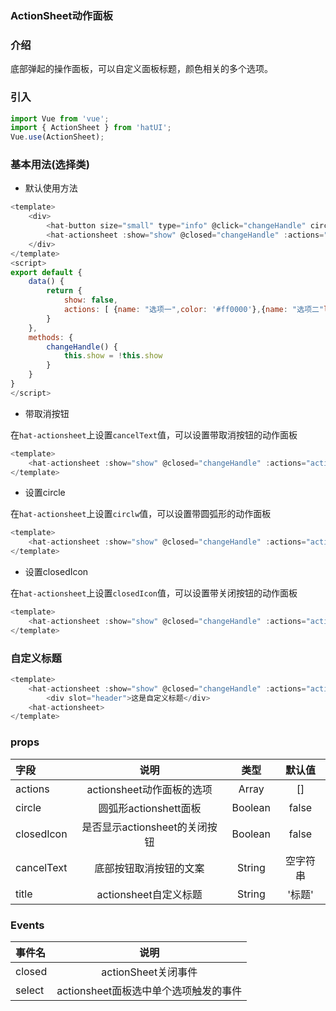 ### ActionSheet动作面板

### 介绍

底部弹起的操作面板，可以自定义面板标题，颜色相关的多个选项。


### 引入

```js
import Vue from 'vue';
import { ActionSheet } from 'hatUI';
Vue.use(ActionSheet);
```

### 基本用法(选择类)

- 默认使用方法

```js
<template>
    <div>
        <hat-button size="small" type="info" @click="changeHandle" circle>show</hat-button>
        <hat-actionsheet :show="show" @closed="changeHandle" :actions="actions" ></hat-actionsheet>
    </div>
</template>
<script>
export default {
    data() {
        return {
            show: false,
            actions: [ {name: "选项一",color: '#ff0000'},{name: "选项二"loading:true},{name: "选项三",disabled: true,}],
        }
    },
    methods: {
        changeHandle() {
            this.show = !this.show
        }
    }
}
</script>
```

- 带取消按钮

在`hat-actionsheet`上设置`cancelText`值，可以设置带取消按钮的动作面板

```js
<template>
    <hat-actionsheet :show="show" @closed="changeHandle" :actions="actions" cancelText="取消"><hat-actionsheet>
</template>
```

- 设置circle

在`hat-actionsheet`上设置`circlw`值，可以设置带圆弧形的动作面板

```js
<template>
    <hat-actionsheet :show="show" @closed="changeHandle" :actions="actions" cancelText="取消" circle><hat-actionsheet>
</template>
```
- 设置closedIcon

在`hat-actionsheet`上设置`closedIcon`值，可以设置带关闭按钮的动作面板

```js
<template>
    <hat-actionsheet :show="show" @closed="changeHandle" :actions="actions" cancelText="取消" closedIcon><hat-actionsheet>
</template>
```
### 自定义标题

```js
<template>
    <hat-actionsheet :show="show" @closed="changeHandle" :actions="actions" cancelText="取消" closedIcon>
        <div slot="header">这是自定义标题</div>
    <hat-actionsheet>
</template>
```


### props

| 字段    | 说明    | 类型 |默认值|
| :------------- |:-------------:| :-----:|:-------:|
| actions  | actionsheet动作面板的选项 | Array |[]|
| circle  | 圆弧形actionshett面板   |  Boolean |false|
| closedIcon | 是否显示actionsheet的关闭按钮   | Boolean| false|
|cancelText|底部按钮取消按钮的文案|String|空字符串|
|title|actionsheet自定义标题|String|'标题'|

### Events

| 事件名    | 说明   |
| :------------- |:-------------:|
| closed  | actionSheet关闭事件 | 
| select  |  actionsheet面板选中单个选项触发的事件 | 

<ClientOnly>
  <demo componentName="actionsheet" />
</ClientOnly>

